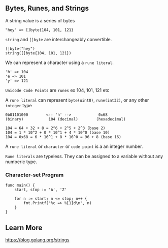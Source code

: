 ## Bytes, Runes, and Strings

A string value is a series of bytes

```
"hey" => []byte{104, 101, 121}
```

`string` and `[]byte` are interchangeably convertible.

```
[]byte("hey")
string([]byte{104, 101, 121})
```

We can represent a character using a `rune literal`.

```
'h' => 104
'e => 101
'y' => 121
```

`Unicode Code Points` are `runes` ex 104, 101, 121 etc

A `rune literal` can represent `byte(uint8)`, `rune(int32)`, or any other `integer` type

```
0b01101000        <-- 'h' -->            0x68
(binary)           104 (decimal)        (hexadecimal)
```

```
104 = 64 + 32 + 8 = 2^6 + 2^5 + 2^3 (base 2)
104 = 1 * 10^2 + 0 * 10^1 + 4 * 10^0 (base 10)
104 = 0x68 = 6 * 16^1 + 8 * 16^0 = 96 + 8 (base 16)
```

A `rune literal` or `character` or `code point` is a an integer number.

`Rune literals` are typeless. They can be assigned to a variable without any numberic type.


### Character-set Program

```
func main() {
    start, stop := 'A', 'Z'

    for n := start; n <= stop; n++ {
        fmt.Printf("%c => %[1]d\n", n)
    }
}
```


## Learn More

https://blog.golang.org/strings